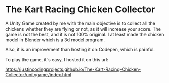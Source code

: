 # The Kart Racing Chicken Collector
 A Unity Game created by me with the main objective is to collect all the chickens whether they are flying or not, as it will increase your score. The game is not the best, and it is not 100% original. I at least made the chicken model in Blender which is a 3d model program.

Also, it is an improvement than hosting it on Codepen, which is painful.

To play the game, it's easy, I hosted it on this url:

https://justincodingprojects.github.io/The-Kart-Racing-Chicken-Collector/unitygame/index.html
